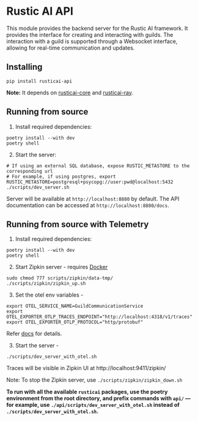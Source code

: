 # Rustic AI API
This module provides the backend server for the Rustic AI framework. It provides the interface for creating and interacting with guilds.
The interaction with a guild is supported through a Websocket interface, allowing for real-time communication and updates.

## Installing

```shell
pip install rusticai-api
```
**Note:** It depends on [rusticai-core](https://pypi.org/project/rusticai-core/) and [rusticai-ray](https://pypi.org/project/rusticai-ray/).

## Running from source

1. Install required dependencies:
```shell
poetry install --with dev
poetry shell
```

2. Start the server:
```shell
# If using an external SQL database, expose RUSTIC_METASTORE to the corresponding url 
# For example, if using postgres, export RUSTIC_METASTORE=postgresql+psycopg://user:pwd@localhost:5432
./scripts/dev_server.sh
```

Server will be available at `http://localhost:8880` by default. The API documentation can be accessed at `http://localhost:8880/docs`.

## Running from source with Telemetry

1. Install required dependencies:
```shell
poetry install --with dev
poetry shell
```

2. Start Zipkin server - requires [Docker](https://www.docker.com/get-started/)
```shell
sudo chmod 777 scripts/zipkin/data-tmp/
./scripts/zipkin/zipkin_up.sh
```

3. Set the otel env variables -
```shell
export OTEL_SERVICE_NAME=GuildCommunicationService
export OTEL_EXPORTER_OTLP_TRACES_ENDPOINT="http://localhost:4318/v1/traces"
export OTEL_EXPORTER_OTLP_PROTOCOL="http/protobuf"
```
Refer [docs](https://opentelemetry.io/docs/languages/sdk-configuration/otlp-exporter/#endpoint-configuration)
for details.

3. Start the server -
```shell
./scripts/dev_server_with_otel.sh
```
Traces will be visible in Zipkin UI at http://localhost:9411/zipkin/

Note: To stop the Zipkin server, use `./scripts/zipkin/zipkin_down.sh`

**To run with all the available `rusticai` packages, use the poetry environment from the root directory, and prefix commands with `api/` — for example, use `./api/scripts/dev_server_with_otel.sh` instead of `./scripts/dev_server_with_otel.sh`.**
